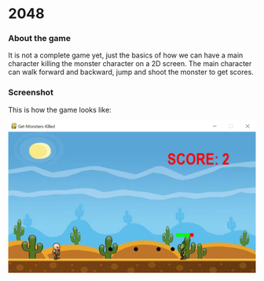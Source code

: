 # 2048
### About the game
It is not a complete game yet, just the basics of how we can have a main character killing the monster character on a 2D screen. The main character can walk forward and backward, jump and shoot the monster to get scores.

### Screenshot
This is how the game looks like:

<p align='center'>
<img src='images/screenshot.PNG'/>
</p>
